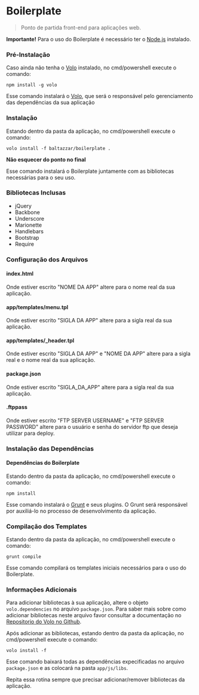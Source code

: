 Boilerplate
===========

> Ponto de partida front-end para aplicações web.


**Importante!** Para o uso do Boilerplate é necessário ter o [Node.js](http://www.nodejs.org) instalado.


### Pré-Instalação

Caso ainda não tenha o [Volo](http://www.volojs.org) instalado, no cmd/powershell execute o comando:

```
npm install -g volo
```

Esse comando instalará o [Volo](http://www.volojs.org), que será o responsável pelo gerenciamento das dependências da sua aplicação


### Instalação

Estando dentro da pasta da aplicação, no cmd/powershell execute o comando:

```
volo install -f baltazzar/boilerplate .
```

**Não esquecer do ponto no final**

Esse comando instalará o Boilerplate juntamente com as bibliotecas necessárias para o seu uso.


### Bibliotecas Inclusas

- jQuery
- Backbone
- Underscore
- Marionette
- Handlebars
- Bootstrap
- Require


### Configuração dos Arquivos

#### index.html

Onde estiver escrito "NOME DA APP" altere para o nome real da sua aplicação.

#### app/templates/menu.tpl

Onde estiver escrito "SIGLA DA APP" altere para a sigla real da sua aplicação.

#### app/templates/_header.tpl

Onde estiver escrito "SIGLA DA APP" e "NOME DA APP" altere para a sigla real e o nome real da sua aplicação.

#### package.json

Onde estiver escrito "SIGLA_DA_APP" altere para a sigla real da sua aplicação.

#### .ftppass

Onde estiver escrito "FTP SERVER USERNAME" e "FTP SERVER PASSWORD" altere para o usuário e senha do servidor ftp que deseja utilizar para deploy.


### Instalação das Dependências

#### Dependências do Boilerplate

Estando dentro da pasta da aplicação, no cmd/powershell execute o comando:

```
npm install
```

Esse comando instalará o [Grunt](http://gruntjs.com/) e seus plugins. O Grunt será responsável por auxiliá-lo no processo de desenvolvimento da aplicação.


### Compilação dos Templates

Estando dentro da pasta da aplicação, no cmd/powershell execute o comando:

```
grunt compile
```

Esse comando compilará os templates iniciais necessários para o uso do Boilerplate.


### Informações Adicionais

Para adicionar bibliotecas à sua aplicação, altere o objeto `volo.dependencies` no arquivo `package.json`. Para saber mais sobre como adicionar bibliotecas neste arquivo favor consultar a documentação no [Repositorio do Volo no Github](https://github.com/volojs/volo/blob/master/commands/add/doc.md).

Após adicionar as bibliotecas, estando dentro da pasta da aplicação, no cmd/powershell execute o comando:

```
volo install -f
```

Esse comando baixará todas as dependências expecificadas no arquivo `package.json` e as colocará na pasta `app/js/libs`.

Repita essa rotina sempre que precisar adicionar/remover bibliotecas da aplicação.